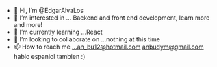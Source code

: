 - 👋 Hi, I’m @EdgarAlvaLos
- 👀 I’m interested in ... Backend and front end development, learn more and more!
- 🌱 I’m currently learning ...React 
- 💞️ I’m looking to collaborate on ...nothing at this time
- 📫 How to reach me ...an_bu12@hotmail.com anbudym@gmail.com hablo espaniol tambien :)

<!---
EdgarAlvaLos/EdgarAlvaLos is a ✨ special ✨ repository because its `README.md` (this file) appears on your GitHub profile.
You can click the Preview link to take a look at your changes.
--->
